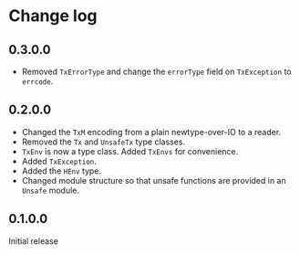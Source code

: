 # Change log

## 0.3.0.0

* Removed `TxErrorType` and change the `errorType` field on `TxException` to `errcode`.

## 0.2.0.0

* Changed the `TxM` encoding from a plain newtype-over-IO to a reader.
* Removed the `Tx` and `UnsafeTx` type classes.
* `TxEnv` is now a type class. Added `TxEnvs` for convenience.
* Added `TxException`.
* Added the `HEnv` type.
* Changed module structure so that unsafe functions are provided in an `Unsafe` module.

## 0.1.0.0

Initial release
